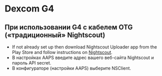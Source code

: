 # Dexcom G4

## При использовании G4 с кабелем OTG («традиционный» Nightscout)
-   If not already set up then download Nightscout Uploader app from the Play Store and follow instructions on [Nightscout](https://nightscout.github.io/).
-   В настройках AAPS введите адрес вашего веб-сайта Nightscout и пароль API secret.
-   В конфигураторе (настройки AAPS) выберите NSClient.
